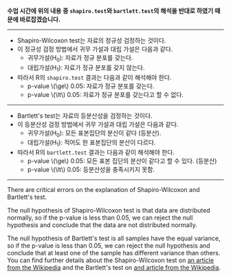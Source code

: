 __수업 시간에 위의 내용 중 `shapiro.test`와 `bartlett.test`의 해석을 반대로 하였기 때문에 바로잡겠습니다.__

-------

* Shapiro-Wilcoxon test는 자료의 정규성 검정하는 것이다.
* 이 정규성 검정 방법에서 귀무 가설과 대립 가설은 다음과 같다.
    * 귀무가설(H<sub>0</sub>): 자료가 정규 분포를 갖는다.
    * 대립가설(H<sub>1</sub>): 자료가 정규 분포를 갖지 않는다.
* 따라서 R의 `shapiro.test` 결과는 다음과 같이 해석해야 한다.
    * p-value \\(\ge\\) 0.05: 자료가 정규 분포를 갖는다.
    * p-value \\(\lt\\) 0.05: 자료가 정규 분포를 갖는다고 할 수 없다.

-------

* Bartlett's test는 자료의 등분산성을 검정하는 것이다.
* 이 등분산성 검정 방법에서 귀무 가설과 대립 가설은 다음과 같다.
    * 귀무가설(H<sub>0</sub>): 모든 표본집단의 분산이 같다 (등분산).
    * 대립가설(H<sub>1</sub>): 적어도 한 표본집단의 분산이 다르다.
* 따라서 R의 `bartlett.test` 결과는 다음과 같이 해석해야 한다.
    * p-value \\(\ge\\) 0.05: 모든 표본 집단의 분산이 같다고 할 수 있다. (등분산)
    * p-value \\(\lt\\) 0.05: 등분산성을 충족시키지 못함.

-------

There are critical errors on the explanation of Shapiro-Wilcoxon and Bartlett's test. 

The null hypothesis of Shapiro-Wilcoxon test is that data are distributed normally, so if the p-value is less than 0.05, we can reject the null hypothesis and conclude that the data are not distributed normally.   

The null hypothesis of Bartlett's test is all samples have the equal variance, so if the p-value is less than 0.05, we can reject the null hypothesis and conclude that at least one of the sample has different variance than others.   
You can find further details about the Shapiro-Wilcoxon test on [an article from the Wikipedia](https://en.wikipedia.org/wiki/Shapiro%E2%80%93Wilk_test) and the Bartlett's test on [and article from the Wikipedia](https://en.wikipedia.org/wiki/Bartlett%27s_test).



